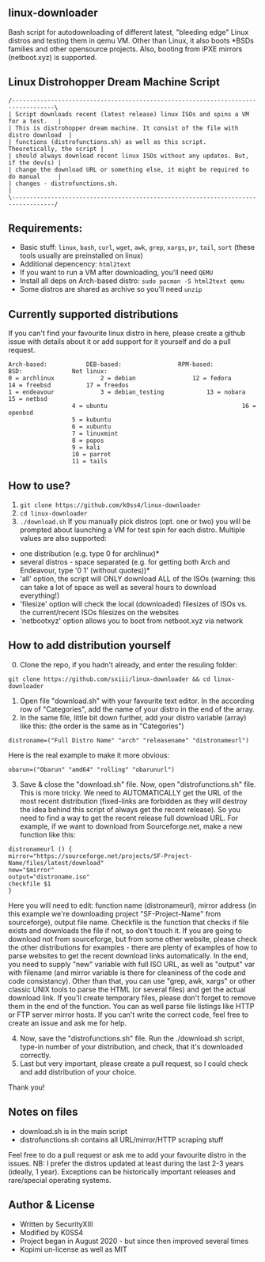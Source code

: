 ## linux-downloader
Bash script for autodownloading of different latest, "bleeding edge" Linux distros and testing them in qemu VM. Other than Linux, it also boots *BSDs families and other opensource projects. Also, booting from iPXE mirrors (netboot.xyz) is supported.

## Linux Distrohopper Dream Machine Script
```
/----------------------------------------------------------------------------------\
| Script downloads recent (latest release) linux ISOs and spins a VM for a test.   |
| This is distrohopper dream machine. It consist of the file with distro download  | 
| functions (distrofunctions.sh) as well as this script. Theoretically, the script | 
| should always download recent linux ISOs without any updates. But, if the dev(s) |
| change the download URL or something else, it might be required to do manual     |
| changes - distrofunctions.sh.                                                    |
\----------------------------------------------------------------------------------/
```

## Requirements: 
* Basic stuff: `linux`, `bash`, `curl`, `wget`, `awk`, `grep`, `xargs`, `pr`, `tail`, `sort` (these tools usually are preinstalled on linux)
* Additional depencency: `html2text`
* If you want to run a VM after downloading, you'll need `QEMU`
* Install all deps on Arch-based distro: `sudo pacman -S html2text qemu`
* Some distros are shared as archive so you'll need `unzip`

## Currently supported distributions
If you can't find your favourite linux distro in here, please create a github issue with details about it or add support for it yourself and do a pull request.
```
Arch-based:			  DEB-based:			    RPM-based:			      BSD:				Not linux:
0 = archlinux			  2 = debian			    12 = fedora			      14 = freebsd			17 = freedos
1 = endeavour			  3 = debian_testing		    13 = nobara			      15 = netbsd		
				  4 = ubuntu			    				      16 = openbsd		
				  5 = kubuntu			    				      				
				  6 = xubuntu			    				      				
				  7 = linuxmint			    				      				
				  8 = popos			    				      				
				  9 = kali			    				      				
				  10 = parrot			    				      				
				  11 = tails
```

## How to use?
1. `git clone https://github.com/k0ss4/linux-downloader`
2. `cd linux-downloader`
3. `./download.sh`
If you manually pick distros (opt. one or two) you will be prompted about launching a VM for test spin for each distro.
Multiple values are also supported:
* one distribution (e.g. type 0 for archlinux)*
* several distros - space separated (e.g. for getting both Arch and Endeavour, type '0 1' (without quotes))*
* 'all' option, the script will ONLY download ALL of the ISOs (warning: this can take a lot of space as well as several hours to download everything!)
* 'filesize' option will check the local (downloaded) filesizes of ISOs vs. the current/recent ISOs filesizes on the websites
* 'netbootxyz' option allows you to boot from netboot.xyz via network

## How to add distribution yourself
0. Clone the repo, if you hadn't already, and enter the resuling folder: 
```
git clone https://github.com/sxiii/linux-downloader && cd linux-downloader
```
1. Open file "download.sh" with your favourite text editor. In the according row of "Categories", add the name of your distro in the end of the array.
2. In the same file, little bit down further, add your distro variable (array) like this: (the order is the same as in "Categories")
```
distroname=("Full Distro Name" "arch" "releasename" "distronameurl")
```
Here is the real example to make it more obvious:
```
obarun=("Obarun" "amd64" "rolling" "obarunurl")
```
3. Save & close the "download.sh" file. Now, open "distrofunctions.sh" file. This is more tricky. We need to AUTOMATICALLY get the URL of the most recent distribution (fixed-links are forbidden as they will destroy the idea behind this script of always get the recent release). So you need to find a way to get the recent release full download URL. For example, if we want to download from Sourceforge.net, make a new function like this:
```
distronameurl () {
mirror="https://sourceforge.net/projects/SF-Project-Name/files/latest/download"
new="$mirror"
output="distroname.iso"
checkfile $1
}
```
Here you will need to edit: function name (distronameurl), mirror address (in this example we're downloading project "SF-Project-Name" from sourceforge), output file name. Checkfile is the function that checks if file exists and downloads the file if not, so don't touch it. If you are going to download not from sourceforge, but from some other website, please check the other distributions for examples - there are plenty of examples of how to parse websites to get the recent download links automatically. In the end, you need to supply "new" variable with full ISO URL, as well as "output" var with filename (and mirror variable is there for cleaniness of the code and code consistancy). Other than that, you can use "grep, awk, xargs" or other classic UNIX tools to parse the HTML (or several files) and get the actual download link. If you'll create temporary files, please don't forget to remove them in the end of the function. You can as well parse file listings like HTTP or FTP server mirror hosts. If you can't write the correct code, feel free to create an issue and ask me for help.

4. Now, save the "distrofunctions.sh" file. Run the ./download.sh script, type-in number of your distribution, and check, that it's downloaded correctly.
5. Last but very important, please create a pull request, so I could check and add distribution of your choice.

Thank you!

## Notes on files
* download.sh is in the main script
* distrofunctions.sh contains all URL/mirror/HTTP scraping stuff

Feel free to do a pull request or ask me to add your favourite distro in the issues.
NB: I prefer the distros updated at least during the last 2-3 years (ideally, 1 year). Exceptions can be historically important releases and rare/special operating systems.

## Author & License
* Written by SecurityXIII
* Modified by K0SS4
* Project began in August 2020 - but since then improved several times
* Kopimi un-license as well as MIT
